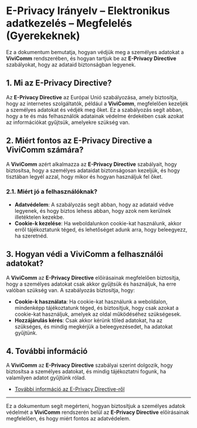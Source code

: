 # E-Privacy Irányelv – Elektronikus adatkezelés – Megfelelés (Gyerekeknek)

Ez a dokumentum bemutatja, hogyan védjük meg a személyes adatokat a **ViviComm** rendszerében, és hogyan tartjuk be az **E-Privacy Directive** szabályokat, hogy az adataid biztonságban legyenek.

## 1. Mi az E-Privacy Directive?

Az **E-Privacy Directive** az Európai Unió szabályozása, amely biztosítja, hogy az internetes szolgáltatók, például a **ViviComm**, megfelelően kezeljék a személyes adatokat és védjék meg őket. Ez a szabályozás segít abban, hogy a te és más felhasználók adatainak védelme érdekében csak azokat az információkat gyűjtsük, amelyekre szükség van.

## 2. Miért fontos az E-Privacy Directive a **ViviComm** számára?

A **ViviComm** azért alkalmazza az **E-Privacy Directive** szabályait, hogy biztosítsa, hogy a személyes adataidat biztonságosan kezeljük, és hogy tisztában legyél azzal, hogy mikor és hogyan használjuk fel őket.

### **2.1. Miért jó a felhasználóknak?**

- **Adatvédelem**: A szabályozás segít abban, hogy az adataid védve legyenek, és hogy biztos lehess abban, hogy azok nem kerülnek illetéktelen kezekbe.
- **Cookie-k kezelése**: Ha weboldalunkon cookie-kat használunk, akkor erről tájékoztatunk téged, és lehetőséget adunk arra, hogy beleegyezz, ha szeretnéd.

## 3. Hogyan védi a **ViviComm** a felhasználói adatokat?

A **ViviComm** az **E-Privacy Directive** előírásainak megfelelően biztosítja, hogy a személyes adatokat csak akkor gyűjtsük és használjuk, ha erre valóban szükség van. A szabályozás biztosítja, hogy:

- **Cookie-k használata**: Ha cookie-kat használunk a weboldalon, mindenképp tájékoztatunk téged, és biztosítjuk, hogy csak azokat a cookie-kat használjuk, amelyek az oldal működéséhez szükségesek.
- **Hozzájárulás kérés**: Csak akkor kérünk tőled adatokat, ha az szükséges, és mindig megkérjük a beleegyezésedet, ha adatokat gyűjtünk.

## 4. További információ

A **ViviComm** az **E-Privacy Directive** szabályai szerint dolgozik, hogy biztosítsa a személyes adatokat, és mindig tájékoztatni fogunk, ha valamilyen adatot gyűjtünk rólad.

- [További információ az E-Privacy Directive-ről](https://ec.europa.eu/info/law/law-topic/data-protection_en)

---

Ez a dokumentum segít megérteni, hogyan biztosítjuk a személyes adatok védelmét a **ViviComm** rendszerén belül az **E-Privacy Directive** előírásainak megfelelően, és hogy miért fontos az adatvédelem.
